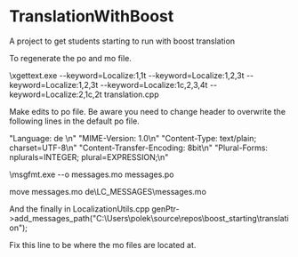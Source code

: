 # TranslationWithBoost

A project to get students starting to run with boost translation

To regenerate the po and mo file.

<path>\xgettext.exe --keyword=Localize:1,1t --keyword=Localize:1,2,3t --keyword=Localize:1,2,3t --keyword=Localize:1c,2,3,4t --keyword=Localize:2,1c,2t  translation.cpp

Make edits to po file.  Be aware you need to change header to overwrite the following lines in the default po file.

  "Language: de \n"
  "MIME-Version: 1.0\n"
  "Content-Type: text/plain; charset=UTF-8\n"
  "Content-Transfer-Encoding: 8bit\n"
  "Plural-Forms: nplurals=INTEGER; plural=EXPRESSION;\n"


<path>\msgfmt.exe --o messages.mo messages.po

move messages.mo de\LC_MESSAGES\messages.mo

  
  And the finally in LocalizationUtils.cpp
  genPtr->add_messages_path("C:\\Users\\polek\\source\\repos\\boost_starting\\translation");
  
  Fix this line to be where the mo files are located at.
